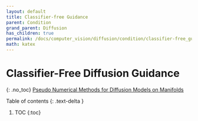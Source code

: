 ```yaml
---
layout: default
title: Classifier-free Guidance
parent: Condition
grand_parent: Diffusion
has_children: true
permalink: /docs/computer_vision/diffusion/condition/classifier-free_guidance_2023_12_11
math: katex
---
```


# Classifier-Free Diffusion Guidance
{: .no_toc}
[Pseudo Numerical Methods for Diffusion Models on Manifolds](https://arxiv.org/abs/2207.12598)

Table of contents
{: .text-delta }
1. TOC
{:toc}

